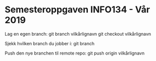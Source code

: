 # Semesteroppgaven INFO134 - Vår 2019

Lag en egen branch:
git branch vilkårlignavn
git checkout vilkårlignavn

Sjekk hvilken branch du jobber i:
git branch

Push den nye branchen til remote repo:
git push origin vilkårlignavn
